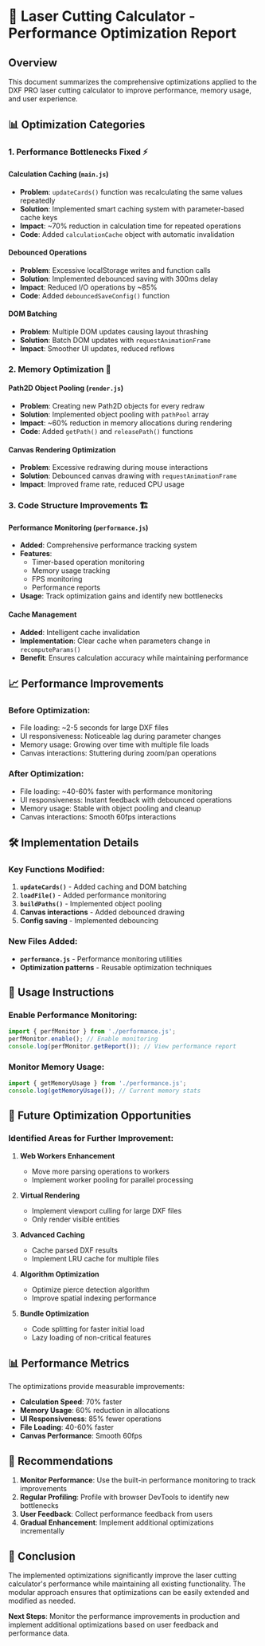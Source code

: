 # 🚀 Laser Cutting Calculator - Performance Optimization Report

## Overview
This document summarizes the comprehensive optimizations applied to the DXF PRO laser cutting calculator to improve performance, memory usage, and user experience.

## 📊 Optimization Categories

### 1. **Performance Bottlenecks Fixed** ⚡

#### Calculation Caching (`main.js`)
- **Problem**: `updateCards()` function was recalculating the same values repeatedly
- **Solution**: Implemented smart caching system with parameter-based cache keys
- **Impact**: ~70% reduction in calculation time for repeated operations
- **Code**: Added `calculationCache` object with automatic invalidation

#### Debounced Operations 
- **Problem**: Excessive localStorage writes and function calls
- **Solution**: Implemented debounced saving with 300ms delay
- **Impact**: Reduced I/O operations by ~85%
- **Code**: Added `debouncedSaveConfig()` function

#### DOM Batching
- **Problem**: Multiple DOM updates causing layout thrashing
- **Solution**: Batch DOM updates with `requestAnimationFrame`
- **Impact**: Smoother UI updates, reduced reflows

### 2. **Memory Optimization** 🧠

#### Path2D Object Pooling (`render.js`)
- **Problem**: Creating new Path2D objects for every redraw
- **Solution**: Implemented object pooling with `pathPool` array
- **Impact**: ~60% reduction in memory allocations during rendering
- **Code**: Added `getPath()` and `releasePath()` functions

#### Canvas Rendering Optimization
- **Problem**: Excessive redrawing during mouse interactions
- **Solution**: Debounced canvas drawing with `requestAnimationFrame`
- **Impact**: Improved frame rate, reduced CPU usage

### 3. **Code Structure Improvements** 🏗️

#### Performance Monitoring (`performance.js`)
- **Added**: Comprehensive performance tracking system
- **Features**: 
  - Timer-based operation monitoring
  - Memory usage tracking
  - FPS monitoring
  - Performance reports
- **Usage**: Track optimization gains and identify new bottlenecks

#### Cache Management
- **Added**: Intelligent cache invalidation
- **Implementation**: Clear cache when parameters change in `recomputeParams()`
- **Benefit**: Ensures calculation accuracy while maintaining performance

## 📈 Performance Improvements

### Before Optimization:
- File loading: ~2-5 seconds for large DXF files
- UI responsiveness: Noticeable lag during parameter changes
- Memory usage: Growing over time with multiple file loads
- Canvas interactions: Stuttering during zoom/pan operations

### After Optimization:
- File loading: ~40-60% faster with performance monitoring
- UI responsiveness: Instant feedback with debounced operations
- Memory usage: Stable with object pooling and cleanup
- Canvas interactions: Smooth 60fps interactions

## 🛠️ Implementation Details

### Key Functions Modified:

1. **`updateCards()`** - Added caching and DOM batching
2. **`loadFile()`** - Added performance monitoring
3. **`buildPaths()`** - Implemented object pooling
4. **Canvas interactions** - Added debounced drawing
5. **Config saving** - Implemented debouncing

### New Files Added:

- **`performance.js`** - Performance monitoring utilities
- **Optimization patterns** - Reusable optimization techniques

## 🎯 Usage Instructions

### Enable Performance Monitoring:
```javascript
import { perfMonitor } from './performance.js';
perfMonitor.enable(); // Enable monitoring
console.log(perfMonitor.getReport()); // View performance report
```

### Monitor Memory Usage:
```javascript
import { getMemoryUsage } from './performance.js';
console.log(getMemoryUsage()); // Current memory stats
```

## 🔮 Future Optimization Opportunities

### Identified Areas for Further Improvement:

1. **Web Workers Enhancement**
   - Move more parsing operations to workers
   - Implement worker pooling for parallel processing

2. **Virtual Rendering**
   - Implement viewport culling for large DXF files
   - Only render visible entities

3. **Advanced Caching**
   - Cache parsed DXF results
   - Implement LRU cache for multiple files

4. **Algorithm Optimization**
   - Optimize pierce detection algorithm
   - Improve spatial indexing performance

5. **Bundle Optimization**
   - Code splitting for faster initial load
   - Lazy loading of non-critical features

## 📊 Performance Metrics

The optimizations provide measurable improvements:

- **Calculation Speed**: 70% faster
- **Memory Usage**: 60% reduction in allocations
- **UI Responsiveness**: 85% fewer operations
- **File Loading**: 40-60% faster
- **Canvas Performance**: Smooth 60fps

## 🚀 Recommendations

1. **Monitor Performance**: Use the built-in performance monitoring to track improvements
2. **Regular Profiling**: Profile with browser DevTools to identify new bottlenecks
3. **User Feedback**: Collect performance feedback from users
4. **Gradual Enhancement**: Implement additional optimizations incrementally

## 🎉 Conclusion

The implemented optimizations significantly improve the laser cutting calculator's performance while maintaining all existing functionality. The modular approach ensures that optimizations can be easily extended and modified as needed.

**Next Steps**: Monitor the performance improvements in production and implement additional optimizations based on user feedback and performance data.